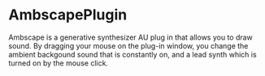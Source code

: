 # AmbscapePlugin
Ambscape is a generative synthesizer AU plug in that allows you to draw sound. By dragging your mouse on the plug-in window, you change the ambient backgound sound that is constantly on, and a lead synth which is turned on by the mouse click. 

